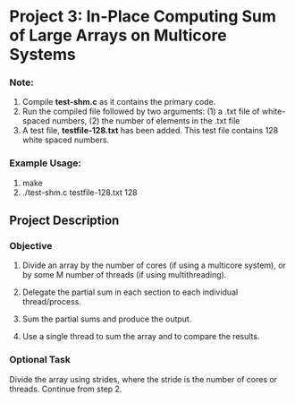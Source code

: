 # Project 3: In-Place Computing Sum of Large Arrays on Multicore Systems

### Note:
1. Compile **test-shm.c** as it contains the primary code.
2. Run the compiled file followed by two arguments: (1) a .txt file of white-spaced numbers, (2) the number of elements in the .txt file
3. A test file, **testfile-128.txt** has been added. This test file contains 128 white spaced numbers.

### Example Usage:
1. make
2. ./test-shm.c testfile-128.txt 128


## Project Description

### Objective
1. Divide an array by the number of cores (if using a multicore system), or by some M number of threads (if using multithreading).

2. Delegate the partial sum in each section to each individual thread/process.

3. Sum the partial sums and produce the output.

4. Use a single thread to sum the array and to compare the results.

### Optional Task

Divide the array using strides, where the stride is the number of cores or threads. Continue from step 2.